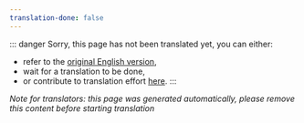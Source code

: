 ```yaml
---
translation-done: false
---
```

::: danger
Sorry, this page has not been translated yet, you can either:
- refer to the [original English version](<../../../zh/mapping/basic-mapping.md>),
- wait for a translation to be done,
- or contribute to translation effort [here](https://github.com/bsmg/wiki).
:::

_Note for translators: this page was generated automatically, please remove this content before starting translation_
